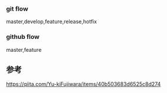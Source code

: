 ### git flow

master,develop,feature,release,hotfix

### github flow

master,feature

## 参考

https://qiita.com/Yu-kiFujiwara/items/40b503683d6525c8d274
